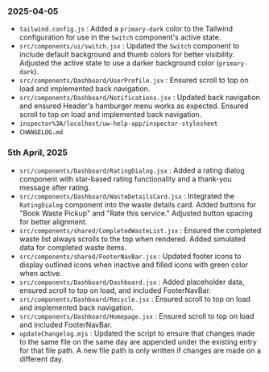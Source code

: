 ### 2025-04-05

* `tailwind.config.js`
  : Added a `primary-dark` color to the Tailwind configuration for use in the `Switch` component's active state.
* `src/components/ui/switch.jsx`
  : Updated the `Switch` component to include default background and thumb colors for better visibility. Adjusted the active state to use a darker background color (`primary-dark`).
* `src/components/Dashboard/UserProfile.jsx`
  : Ensured scroll to top on load and implemented back navigation.
* `src/components/Dashboard/Notifications.jsx`
  : Updated back navigation and ensured Header's hamburger menu works as expected. Ensured scroll to top on load and implemented back navigation.
* `inspector%3A/localhost/uw-help-app/inspector-stylesheet`
* `CHANGELOG.md`

### 5th April, 2025

- `src/components/Dashboard/RatingDialog.jsx`
  : Added a rating dialog component with star-based rating functionality and a thank-you message after rating.
- `src/components/Dashboard/WasteDetailsCard.jsx`
  : Integrated the `RatingDialog` component into the waste details card. Added buttons for "Book Waste Pickup" and "Rate this service." Adjusted button spacing for better alignment.
- `src/components/shared/CompletedWasteList.jsx`
  : Ensured the completed waste list always scrolls to the top when rendered. Added simulated data for completed waste items.
- `src/components/shared/FooterNavBar.jsx`
  : Updated footer icons to display outlined icons when inactive and filled icons with green color when active.
- `src/components/Dashboard/Dashboard.jsx`
  : Added placeholder data, ensured scroll to top on load, and included FooterNavBar.
- `src/components/Dashboard/Recycle.jsx`
  : Ensured scroll to top on load and implemented back navigation.
- `src/components/Dashboard/Homepage.jsx`
  : Ensured scroll to top on load and included FooterNavBar.
- `updateChangelog.mjs`
  : Updated the script to ensure that changes made to the same file on the same day are appended under the existing entry for that file path. A new file path is only written if changes are made on a different day.
